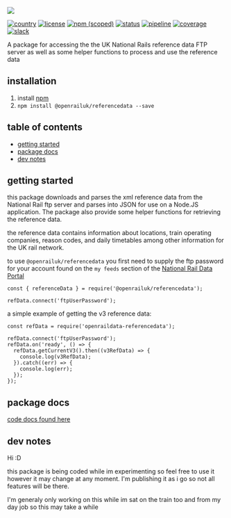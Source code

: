 ![](https://gitlab.com/openrail/uk/referencedata-nodejs/uploads/f7c1519da20b9d7f7eb63f17872de68a/referencedata-banner.svg)

[![country](https://img.shields.io/badge/country-UK-blue.svg)](https://gitlab.com/groups/openrail/uk)
[![license](https://img.shields.io/badge/license-MIT-blue.svg)](https://choosealicense.com/licenses/mit/)
[![npm (scoped)](https://img.shields.io/npm/v/@openrailuk/referencedata.svg)](https://www.npmjs.com/package/@openrailuk/referencedata)
[![status](https://img.shields.io/badge/status-WIP-yellow.svg)](https://gitlab.com/openrail/uk/referencedata-nodejs)
[![pipeline](https://gitlab.com/openrail/uk/referencedata-nodejs/badges/master/pipeline.svg)](https://gitlab.com/openrail/uk/referencedata-nodejs/commits/master)
[![coverage](https://gitlab.com/openrail/uk/referencedata-nodejs/badges/master/coverage.svg)](https://gitlab.com/openrail/uk/referencedata-nodejs/commits/master)
[![slack](https://open-rail-slack-invite.herokuapp.com/badge.svg)](https://open-rail-slack-invite.herokuapp.com/)

A package for accessing the the UK National Rails reference data FTP server as well as some helper functions to process and use the reference data


## installation
1. install [npm](https://nodejs.org "npm homepage")
2. `npm install @openrailuk/referencedata --save`

## table of contents
- [getting started](#getting-started)
- [package docs](#package-docs)
- [dev notes](#dev-notes)

## getting started

this package downloads and parses the xml reference data from the National Rail ftp server and parses into JSON for use on a Node.JS application. The package also provide some helper functions for retrieving the reference data.

the reference data contains information about locations, train operating companies, reason codes, and daily timetables among other information for the UK rail network.

to use `@openrailuk/referencedata` you first need to supply the ftp password for your account found on the `my feeds` section of the [National Rail Data Portal](https://datafeeds.nationalrail.co.uk/darwin/index.html#/filter) 
```
const { referenceData } = require('@openrailuk/referencedata');

refData.connect('ftpUserPassword');
```

a simple example of getting the v3 reference data:
```
const refData = require('openraildata-referencedata');

refData.connect('ftpUserPassword');
refData.on('ready', () => {
  refData.getCurrentV3().then((v3RefData) => {
    console.log(v3RefData);
  }).catch((err) => {
    console.log(err);
  });
});
```

## package docs

<a href="./docs/refData.md">code docs found here</a>

## dev notes

Hi :D

this package is being coded while im experimenting so feel free to use it however it may change at any moment. I'm publishing it as i go so not all features will be there.

I'm generaly only working on this while im sat on the train too and from my day job so this may take a while